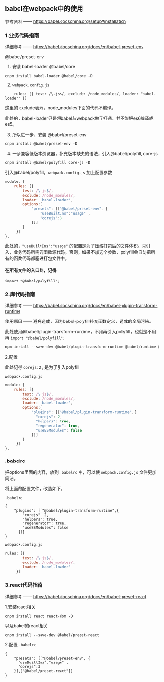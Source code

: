 ## babel在webpack中的使用

参考资料 —— <https://babel.docschina.org/setup#installation>

### 1.业务代码指南

详细参考 —— <https://babel.docschina.org/docs/en/babel-preset-env>

@babel/preset-env

1. 安装 babel-loader @babel/core

```
cnpm install babel-loader @babel/core -D
```

2. `webpack.config.js`

```
    rules: [{ test: /\.js$/, exclude: /node_modules/, loader: "babel-loader" }]
```

这里的 exclude表示，node_modules下面的代码不编译。

此处的，babel-loader只是将babel与webpack做了打通，并不能把es6编译成es5。

3. 所以进一步，安装 @babel/preset-env

```
cnpm install @babel/preset-env -D
```

4. 一步兼容低版本浏览器，补充版本缺失的语法，引入@babel/polyfill, core-js

```
cnpm install @babel/polyfill core-js -D
```

引入@babel/polyfill，`webpack.config.js` 加上配置参数

```js
module: {
    rules: [{ 
        test: /\.js$/, 
        exclude: /node_modules/, 
        loader: 'babel-loader',
        options:{
            "presets": [["@babel/preset-env", {
      			"useBuiltIns":"usage" ,
      			"corejs":3
    		}]]
        }
     }]
},
```

此处的，`"useBuiltIns":"usage"` 的配置是为了压缩打包后的文件体积。只引入，业务代码所需的函数源代码。否则，如果不加这个参数，polyfill会自动把所有的函数代码都塞进打包文件中。

#### 在所有文件的入口处，记得

```
import "@babel/polyfill";
```

### 2.库代码指南

详细参考 —— <https://babel.docschina.org/docs/en/babel-plugin-transform-runtime>

使用原因 —— 避免造成，因为babel-polyfill补充函数定义，造成的全局污染。

此处使用@babel/plugin-transform-runtime，不用再引入pollyfill，也就是不用再 `import "@babel/polyfill";` 

```js
npm install --save-dev @babel/plugin-transform-runtime @babel/runtime @babel/runtime-corejs2
```

2.配置

此处记得 `corejs:2` , 是为了引入polyfill  

`webpack.config.js`

```js
module: {
    rules: [{ 
        test: /\.js$/, 
        exclude: /node_modules/, 
        loader: 'babel-loader',
        options:{
            "plugins": [["@babel/plugin-transform-runtime",{
              "corejs": 2,
              "helpers": true,
              "regenerator": true,
              "useESModules": false
            }]]
        }
     }]
},
```

### .babelrc

把options里面的内容，放到 `.babelrc` 中，可以使 `webpack.config.js` 文件更加简洁。

将上面的配置文件，改造如下。

`.babelrc`

```
{
    "plugins": [["@babel/plugin-transform-runtime",{
        "corejs": 2,
        "helpers": true,
        "regenerator": true,
        "useESModules": false
      }]]
}
```

`webpack.config.js`

```js
rules: [{ 
        test: /\.js$/, 
        exclude: /node_modules/, 
        loader: 'babel-loader'
     }]
```

### 3.react代码指南

详细参考 —— <https://babel.docschina.org/docs/en/babel-preset-react>

1.安装react相关

```
cnpm install react react-dom -D
```

以及babel的react相关

```
cnpm install --save-dev @babel/preset-react
```

2.配置 `.babelrc`

```
{
    "presets": [["@babel/preset-env", {
      "useBuiltIns":"usage" ,
      "corejs":3
    }],["@babel/preset-react"]]
}
```

